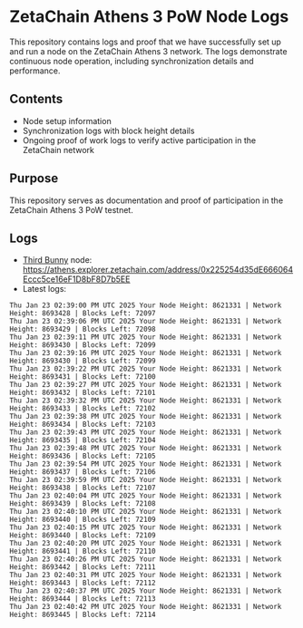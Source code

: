 # ZetaChain Athens 3 PoW Node Logs
This repository contains logs and proof that we have successfully set up and run a node on the ZetaChain Athens 3 network. The logs demonstrate continuous node operation, including synchronization details and performance.

## Contents
- Node setup information
- Synchronization logs with block height details
- Ongoing proof of work logs to verify active participation in the ZetaChain network

## Purpose
This repository serves as documentation and proof of participation in the ZetaChain Athens 3 PoW testnet.

## Logs

- [Third Bunny](https://thirdbunny.xyz/) node: https://athens.explorer.zetachain.com/address/0x225254d35dE666064Eccc5ce16eF1D8bF8D7b5EE
- Latest logs:
```
Thu Jan 23 02:39:00 PM UTC 2025 Your Node Height: 8621331 | Network Height: 8693428 | Blocks Left: 72097
Thu Jan 23 02:39:06 PM UTC 2025 Your Node Height: 8621331 | Network Height: 8693429 | Blocks Left: 72098
Thu Jan 23 02:39:11 PM UTC 2025 Your Node Height: 8621331 | Network Height: 8693430 | Blocks Left: 72099
Thu Jan 23 02:39:16 PM UTC 2025 Your Node Height: 8621331 | Network Height: 8693430 | Blocks Left: 72099
Thu Jan 23 02:39:22 PM UTC 2025 Your Node Height: 8621331 | Network Height: 8693431 | Blocks Left: 72100
Thu Jan 23 02:39:27 PM UTC 2025 Your Node Height: 8621331 | Network Height: 8693432 | Blocks Left: 72101
Thu Jan 23 02:39:32 PM UTC 2025 Your Node Height: 8621331 | Network Height: 8693433 | Blocks Left: 72102
Thu Jan 23 02:39:38 PM UTC 2025 Your Node Height: 8621331 | Network Height: 8693434 | Blocks Left: 72103
Thu Jan 23 02:39:43 PM UTC 2025 Your Node Height: 8621331 | Network Height: 8693435 | Blocks Left: 72104
Thu Jan 23 02:39:48 PM UTC 2025 Your Node Height: 8621331 | Network Height: 8693436 | Blocks Left: 72105
Thu Jan 23 02:39:54 PM UTC 2025 Your Node Height: 8621331 | Network Height: 8693437 | Blocks Left: 72106
Thu Jan 23 02:39:59 PM UTC 2025 Your Node Height: 8621331 | Network Height: 8693438 | Blocks Left: 72107
Thu Jan 23 02:40:04 PM UTC 2025 Your Node Height: 8621331 | Network Height: 8693439 | Blocks Left: 72108
Thu Jan 23 02:40:10 PM UTC 2025 Your Node Height: 8621331 | Network Height: 8693440 | Blocks Left: 72109
Thu Jan 23 02:40:15 PM UTC 2025 Your Node Height: 8621331 | Network Height: 8693440 | Blocks Left: 72109
Thu Jan 23 02:40:20 PM UTC 2025 Your Node Height: 8621331 | Network Height: 8693441 | Blocks Left: 72110
Thu Jan 23 02:40:26 PM UTC 2025 Your Node Height: 8621331 | Network Height: 8693442 | Blocks Left: 72111
Thu Jan 23 02:40:31 PM UTC 2025 Your Node Height: 8621331 | Network Height: 8693443 | Blocks Left: 72112
Thu Jan 23 02:40:37 PM UTC 2025 Your Node Height: 8621331 | Network Height: 8693444 | Blocks Left: 72113
Thu Jan 23 02:40:42 PM UTC 2025 Your Node Height: 8621331 | Network Height: 8693445 | Blocks Left: 72114
```
